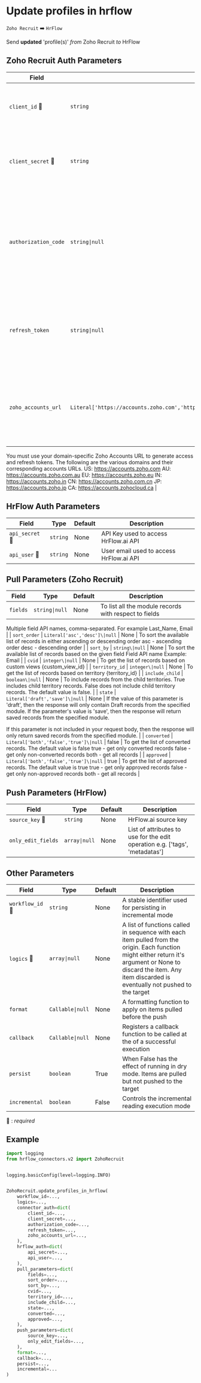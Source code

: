 # Update profiles in hrflow
`Zoho Recruit` :arrow_right: `HrFlow`

Send **updated** 'profile(s)' _from_ Zoho Recruit _to_ HrFlow



## Zoho Recruit Auth Parameters

| Field | Type | Default | Description |
| ----- | ---- | ------- | ----------- |
| `client_id` :red_circle: | `string` | None | A unique ID displayed under Self Client > Client Secret. |
| `client_secret` :red_circle: | `string` | None | A unique confidential secret displayed under Self Client > Client Secret. |
| `authorization_code`  | `string\|null` | None | The authorization code generated during the Self Client creation, used to get the refresh token and the first access token. |
| `refresh_token`  | `string\|null` | None | The refresh token is used to generate a new access token when the current access token expires. |
| `zoho_accounts_url`  | `Literal['https://accounts.zoho.com','https://accounts.zoho.com.au','https://accounts.zoho.com.cn','https://accounts.zoho.eu','https://accounts.zoho.in','https://accounts.zoho.jp','https://accounts.zohocloud.ca']` | https://accounts.zoho.eu | Zoho CRM is hosted at multiple data centers. Therefore, the API domain URL varies for each data center.
You must use your domain-specific Zoho Accounts URL to generate access and refresh tokens. The following are the various domains and their corresponding accounts URLs.
 US: https://accounts.zoho.com
 AU: https://accounts.zoho.com.au
 EU: https://accounts.zoho.eu
 IN: https://accounts.zoho.in
 CN: https://accounts.zoho.com.cn
 JP: https://accounts.zoho.jp
 CA: https://accounts.zohocloud.ca |

## HrFlow Auth Parameters

| Field | Type | Default | Description |
| ----- | ---- | ------- | ----------- |
| `api_secret` :red_circle: | `string` | None | API Key used to access HrFlow.ai API |
| `api_user` :red_circle: | `string` | None | User email used to access HrFlow.ai API |

## Pull Parameters (Zoho Recruit)

| Field | Type | Default | Description |
| ----- | ---- | ------- | ----------- |
| `fields`  | `string\|null` | None | To list all the module records with respect to fields
Multiple field API names, comma-separated.
For example Last_Name, Email |
| `sort_order`  | `Literal['asc','desc']\|null` | None | To sort the available list of records in either ascending or descending order
asc - ascending order
desc - descending order |
| `sort_by`  | `string\|null` | None | To sort the available list of records based on the given field
Field API name
Example: Email |
| `cvid`  | `integer\|null` | None | To get the list of records based on custom views
{custom_view_id} |
| `territory_id`  | `integer\|null` | None | To get the list of records based on territory
{territory_id} |
| `include_child`  | `boolean\|null` | None | To include records from the child territories.
True includes child territory records.
False does not include child territory records.
The default value is false. |
| `state`  | `Literal['draft','save']\|null` | None | If the value of this parameter is 'draft', then the response will only contain Draft records from the specified module. If the parameter's value is 'save', then the response will return saved records from the specified module.

If this parameter is not included in your request body, then the response will only return saved records from the specified module. |
| `converted`  | `Literal['both','false','true']\|null` | false | To get the list of converted records.
The default value is false
true - get only converted records
false - get only non-converted records
both - get all records |
| `approved`  | `Literal['both','false','true']\|null` | true | To get the list of approved records.
The default value is true
true - get only approved records
false - get only non-approved records
both - get all records |

## Push Parameters (HrFlow)

| Field | Type | Default | Description |
| ----- | ---- | ------- | ----------- |
| `source_key` :red_circle: | `string` | None | HrFlow.ai source key |
| `only_edit_fields`  | `array\|null` | None | List of attributes to use for the edit operation e.g. ['tags', 'metadatas'] |

## Other Parameters

| Field | Type | Default | Description |
| ----- | ---- | ------- | ----------- |
| `workflow_id` :red_circle: | `string` | None | A stable identifier used for persisting in incremental mode |
| `logics` :red_circle: | `array\|null` | None | A list of functions called in sequence with each item pulled from the origin. Each function might either return it's argument or None to discard the item. Any item discarded is eventually not pushed to the target |
| `format`  | `Callable\|null` | None | A formatting function to apply on items pulled before the push |
| `callback`  | `Callable\|null` | None | Registers a callback function to be called at the of a successful execution |
| `persist`  | `boolean` | True | When False has the effect of running in dry mode. Items are pulled but not pushed to the target |
| `incremental`  | `boolean` | False | Controls the incremental reading execution mode |

:red_circle: : *required*

## Example

```python
import logging
from hrflow_connectors.v2 import ZohoRecruit


logging.basicConfig(level=logging.INFO)


ZohoRecruit.update_profiles_in_hrflow(
    workflow_id=...,
    logics=...,
    connector_auth=dict(
        client_id=...,
        client_secret=...,
        authorization_code=...,
        refresh_token=...,
        zoho_accounts_url=...,
    ),
    hrflow_auth=dict(
        api_secret=...,
        api_user=...,
    ),
    pull_parameters=dict(
        fields=...,
        sort_order=...,
        sort_by=...,
        cvid=...,
        territory_id=...,
        include_child=...,
        state=...,
        converted=...,
        approved=...,
    ),
    push_parameters=dict(
        source_key=...,
        only_edit_fields=...,
    ),
    format=...,
    callback=...,
    persist=...,
    incremental=...
)
```